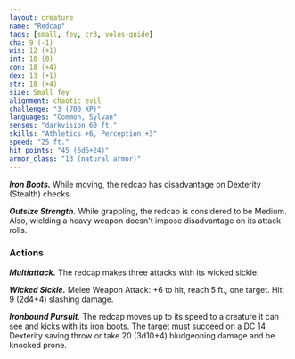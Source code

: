 ```yaml
---
layout: creature
name: "Redcap"
tags: [small, fey, cr3, volos-guide]
cha: 9 (-1)
wis: 12 (+1)
int: 10 (0)
con: 18 (+4)
dex: 13 (+1)
str: 18 (+4)
size: Small fey
alignment: chaotic evil
challenge: "3 (700 XP)"
languages: "Common, Sylvan"
senses: "darkvision 60 ft."
skills: "Athletics +6, Perception +3"
speed: "25 ft."
hit_points: "45 (6d6+24)"
armor_class: "13 (natural armor)"
---
```


***Iron Boots.*** While moving, the redcap has disadvantage on Dexterity (Stealth) checks.

***Outsize Strength.*** While grappling, the redcap is considered to be Medium. Also, wielding a heavy weapon doesn't impose disadvantage on its attack rolls.

### Actions

***Multiattack.*** The redcap makes three attacks with its wicked sickle.

***Wicked Sickle.*** Melee Weapon Attack: +6 to hit, reach 5 ft., one target. Hit: 9 (2d4+4) slashing damage.

***Ironbound Pursuit.*** The redcap moves up to its speed to a creature it can see and kicks with its iron boots. The target must succeed on a DC 14 Dexterity saving throw or take 20 (3d10+4) bludgeoning damage and be knocked prone.
